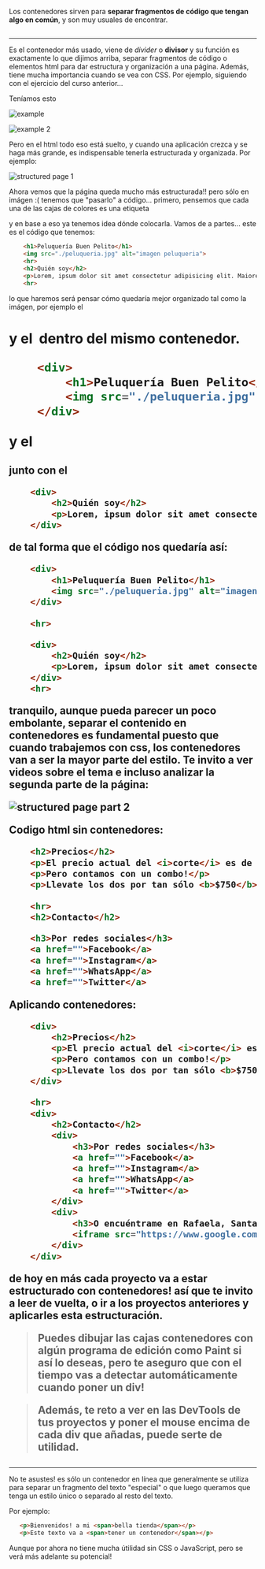 Los contenedores sirven para **separar fragmentos de código que tengan algo en común**, y son muy usuales de encontrar.

## <div>
---

Es el contenedor más usado, viene de *divider* o **divisor** y su función es exactamente lo que dijimos arriba, separar fragmentos de código o elementos html para dar estructura y organización a una página. Además, tiene mucha importancia cuando se vea con CSS. Por ejemplo, siguiendo con el ejercicio del curso anterior...

Teníamos esto

![example](https://res.cloudinary.com/dnej4lrcz/image/upload/v1662433460/ovdevcourse/html%20fundamentos/Contenedores/1_zzw7e5.png)

![example 2](https://res.cloudinary.com/dnej4lrcz/image/upload/v1662433459/ovdevcourse/html%20fundamentos/Contenedores/2_truldh.png)

Pero en el html todo eso está suelto, y cuando una aplicación crezca y se haga más grande, es indispensable tenerla estructurada y organizada. Por ejemplo:

![structured page 1](https://res.cloudinary.com/dnej4lrcz/image/upload/v1662434061/ovdevcourse/html%20fundamentos/Contenedores/3_taomyf.png)

Ahora vemos que la página queda mucho más estructurada!! pero sólo en imágen :( tenemos que "pasarlo" a código...  primero, pensemos que cada una de las cajas de colores es una etiqueta <div> y en base a eso ya tenemos idea dónde colocarla. Vamos de a partes...  este es el código que tenemos:

```html
    <h1>Peluquería Buen Pelito</h1>
    <img src="./peluqueria.jpg" alt="imagen peluqueria">
    <hr>
    <h2>Quién soy</h2>
    <p>Lorem, ipsum dolor sit amet consectetur adipisicing elit. Maiores expedita pariatur non quibusdam sapiente natus, beatae odio ut maxime ipsum atque incidunt quisquam commodi aperiam vitae consectetur laudantium aspernatur autem.</p>
    <hr>
```

lo que haremos será pensar cómo quedaría mejor organizado tal como la imágen, por ejemplo el <h1> y el <img> dentro del mismo contenedor.

```html
    <div>
        <h1>Peluquería Buen Pelito</h1>
        <img src="./peluqueria.jpg" alt="imagen peluqueria">
    </div>
```

y el <h2> junto con el <p>

```html
    <div>
        <h2>Quién soy</h2>
        <p>Lorem, ipsum dolor sit amet consectetur adipisicing elit. Maiores expedita pariatur non quibusdam sapiente natus, beatae odio ut maxime ipsum atque incidunt quisquam commodi aperiam vitae consectetur laudantium aspernatur autem.</p>    
    </div>
```

de tal forma que el código nos quedaría así:

```html
    <div>
        <h1>Peluquería Buen Pelito</h1>
        <img src="./peluqueria.jpg" alt="imagen peluqueria">
    </div>

    <hr>

    <div>
        <h2>Quién soy</h2>
        <p>Lorem, ipsum dolor sit amet consectetur adipisicing elit. Maiores expedita pariatur non quibusdam sapiente natus, beatae odio ut maxime ipsum atque incidunt quisquam commodi aperiam vitae consectetur laudantium aspernatur autem.</p>    
    </div>
    <hr>
```

tranquilo, aunque pueda parecer un poco embolante, separar el contenido en contenedores es fundamental puesto que cuando trabajemos con css, los contenedores van a ser la mayor parte del estilo. Te invito a ver videos sobre el tema e incluso analizar la segunda parte de la página:

![structured page part 2](https://res.cloudinary.com/dnej4lrcz/image/upload/v1662434059/ovdevcourse/html%20fundamentos/Contenedores/4_ywyyj5.png)

Codigo html sin contenedores:

```html
    <h2>Precios</h2>
    <p>El precio actual del <i>corte</i> es de <b>$600</b> y el <i>tratado completo</i> está <b>$300</b></p>
    <p>Pero contamos con un combo!</p>
    <p>Llevate los dos por tan sólo <b>$750</b>!!!</p>

    <hr>
    <h2>Contacto</h2>

    <h3>Por redes sociales</h3>
    <a href="">Facebook</a>
    <a href="">Instagram</a>
    <a href="">WhatsApp</a>
    <a href="">Twitter</a>
```

Aplicando contenedores:

```html
    <div>
        <h2>Precios</h2>
        <p>El precio actual del <i>corte</i> es de <b>$600</b> y el <i>tratado completo</i> está <b>$300</b></p>
        <p>Pero contamos con un combo!</p>
        <p>Llevate los dos por tan sólo <b>$750</b>!!!</p>
    </div>

    <hr>
    <div>
        <h2>Contacto</h2>
        <div>
            <h3>Por redes sociales</h3>
            <a href="">Facebook</a>
            <a href="">Instagram</a>
            <a href="">WhatsApp</a>
            <a href="">Twitter</a>
        </div>
        <div>
            <h3>O encuéntrame en Rafaela, Santa Fe, Argentina!</h3>
            <iframe src="https://www.google.com/maps/embed?pb=!1m18!1m12!1m3!1d54572.34176781812!2d-61.522888412469555!3d-31.25475215460053!2m3!1f0!2f0!3f0!3m2!1i1024!2i768!4f13.1!3m3!1m2!1s0x95caae460db27c0f%3A0x8be1b926d473c17b!2sRafaela%2C%20Santa%20Fe!5e0!3m2!1ses-419!2sar!4v1662397230187!5m2!1ses-419!2sar" width="600" height="450" style="border:0;" allowfullscreen="" loading="lazy" referrerpolicy="no-referrer-when-downgrade"></iframe>        
        </div>
    </div>
```

de hoy en más cada proyecto va a estar estructurado con contenedores! así que te invito a leer de vuelta, o ir a los proyectos anteriores y aplicarles esta estructuración.

> Puedes dibujar las cajas contenedores con algún programa de edición como Paint si así lo deseas, pero te aseguro que con el tiempo vas a detectar automáticamente cuando poner un div!

> Además, te reto a ver en las DevTools de tus proyectos y poner el mouse encima de cada div que añadas, puede serte de utilidad.

## <span>
---

No te asustes! es sólo un contenedor en línea que generalmente se utiliza para separar un fragmento del texto "especial" o que luego queramos que tenga un estilo único o separado al resto del texto.

Por ejemplo:

```html
   <p>Bienvenidos! a mi <span>bella tienda</span></p>
   <p>Este texto va a <span>tener un contenedor</span></p>
```

Aunque por ahora no tiene mucha útilidad sin CSS o JavaScript, pero se verá más adelante su potencial!